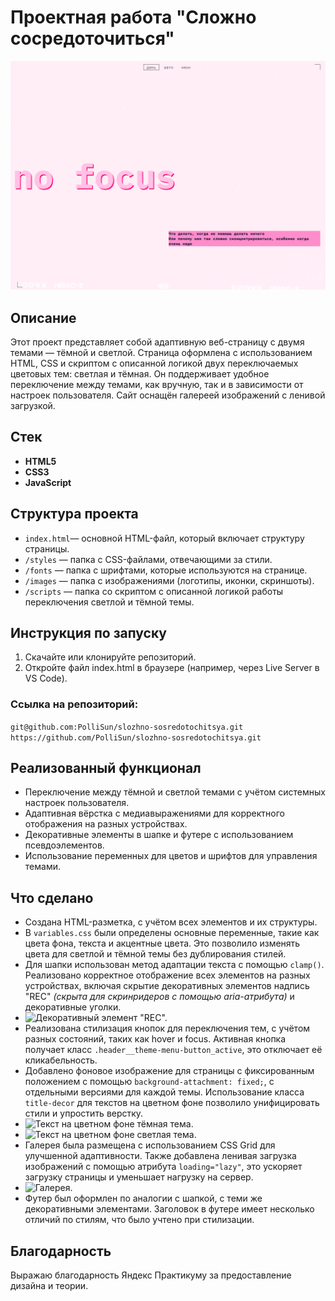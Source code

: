 # Проектная работа "Сложно сосредоточиться"

![Главная страница.](/images/screenshots/screenshot1.png)

## Описание

Этот проект представляет собой адаптивную веб-страницу с двумя темами — тёмной и светлой. Страница оформлена с использованием HTML, CSS и скриптом с описанной логикой двух переключаемых цветовых тем: светлая и тёмная.  Он поддерживает удобное переключение между темами, как вручную, так и в зависимости от настроек пользователя. Сайт оснащён галереей изображений с ленивой загрузкой. 

## Стек

- **HTML5**
- **CSS3**
- **JavaScript**

## Структура проекта

- `index.html`— основной HTML-файл, который включает структуру страницы.
- `/styles` — папка с CSS-файлами, отвечающими за стили.
- `/fonts` — папка с шрифтами, которые используются на странице.
- `/images` — папка с изображениями (логотипы, иконки, скриншоты).
- `/scripts` — папка со скриптом с описанной логикой работы переключения светлой и тёмной темы.

## Инструкция по запуску

1. Скачайте или клонируйте репозиторий.
2. Откройте файл index.html в браузере (например, через Live Server в VS Code).

### Ссылка на репозиторий:
```git@github.com:PolliSun/slozhno-sosredotochitsya.git```
```https://github.com/PolliSun/slozhno-sosredotochitsya.git```

## Реализованный функционал

- Переключение между тёмной и светлой темами с учётом системных настроек пользователя.
- Адаптивная вёрстка с медиавыражениями для корректного отображения на разных устройствах.
- Декоративные элементы в шапке и футере с использованием псевдоэлементов.
- Использование переменных для цветов и шрифтов для управления темами.

## Что сделано

- Создана HTML-разметка, с учётом всех элементов и их структуры.
- В `variables.css` были определены основные переменные, такие как цвета фона, текста и акцентные цвета. Это позволило изменять цвета для светлой и тёмной темы без дублирования стилей.
- Для шапки использован метод адаптации текста с помощью `clamp()`. Реализовано корректное отображение всех элементов на разных устройствах, включая скрытие декоративных элементов надпись "REC" *(скрыта для скринридеров с помощью aria-атрибута)* и декоративные уголки. 
- ![Декоративный элемент "REC".](/images/screenshots/screenshot2.png)
- Реализована стилизация кнопок для переключения тем, с учётом разных состояний, таких как hover и focus. Активная кнопка получает класс `.header__theme-menu-button_active`, это отключает её кликабельность.
- Добавлено фоновое изображение для страницы с фиксированным положением с помощью `background-attachment: fixed;`, с отдельными версиями для каждой темы. Использование класса `title-decor` для текстов на цветном фоне позволило унифицировать стили и упростить верстку.
- ![Текст на цветном фоне тёмная тема.](/images/screenshots/screenshot3.png)
- ![Текст на цветном фоне светлая тема.](/images/screenshots/screenshot4.png)
- Галерея была размещена с использованием CSS Grid для улучшенной адаптивности. Также добавлена ленивая загрузка изображений с помощью атрибута `loading="lazy"`, это ускоряет загрузку страницы и уменьшает нагрузку на сервер.
- ![Галерея.](/images/screenshots/screenshot5.png)
- Футер был оформлен по аналогии с шапкой, с теми же декоративными элементами. Заголовок в футере имеет несколько отличий по стилям, что было учтено при стилизации. 

## Благодарность

Выражаю благодарность Яндекс Практикуму за предоставление дизайна и теории.